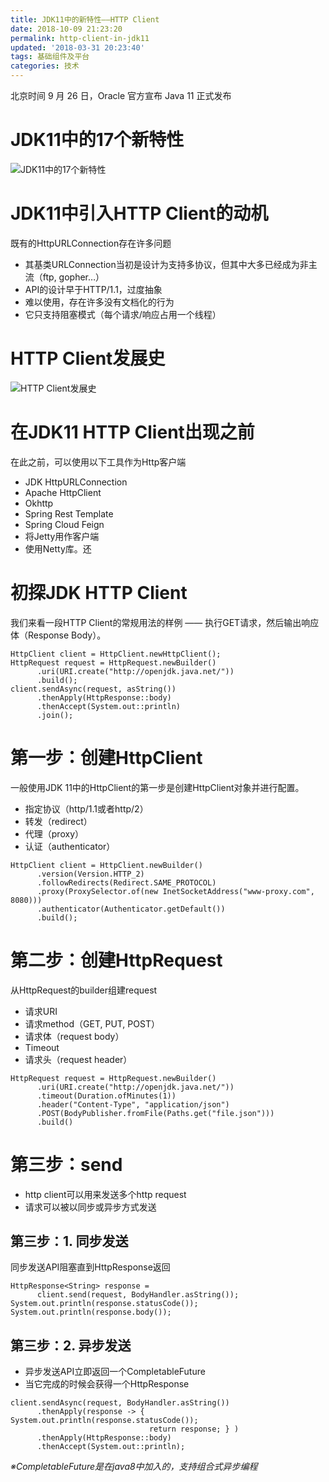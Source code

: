 ```yaml
---
title: JDK11中的新特性——HTTP Client
date: 2018-10-09 21:23:20
permalink: http-client-in-jdk11
updated: '2018-03-31 20:23:40'
tags: 基础组件及平台
categories: 技术
---
```

北京时间 9 月 26 日，Oracle 官方宣布 Java 11 正式发布

# JDK11中的17个新特性
![JDK11中的17个新特性](http://www.yesdata.net/tigercat/jdk11-new-features.png)

# JDK11中引入HTTP Client的动机
既有的HttpURLConnection存在许多问题
* 其基类URLConnection当初是设计为支持多协议，但其中大多已经成为非主流（ftp, gopher…）
* API的设计早于HTTP/1.1，过度抽象
* 难以使用，存在许多没有文档化的行为
* 它只支持阻塞模式（每个请求/响应占用一个线程）

# HTTP Client发展史
![HTTP Client发展史](http://www.yesdata.net/tigercat/jdk11-httpclient-map.png)

# 在JDK11 HTTP Client出现之前

在此之前，可以使用以下工具作为Http客户端
* JDK HttpURLConnection
* Apache HttpClient
* Okhttp
* Spring Rest Template
* Spring Cloud Feign
* 将Jetty用作客户端
* 使用Netty库。还

# 初探JDK HTTP Client
我们来看一段HTTP Client的常规用法的样例 ——
执行GET请求，然后输出响应体（Response Body）。
```
HttpClient client = HttpClient.newHttpClient();
HttpRequest request = HttpRequest.newBuilder()
      .uri(URI.create("http://openjdk.java.net/"))
      .build();
client.sendAsync(request, asString())
      .thenApply(HttpResponse::body)
      .thenAccept(System.out::println)
      .join();
```

# 第一步：创建HttpClient
一般使用JDK 11中的HttpClient的第一步是创建HttpClient对象并进行配置。
* 指定协议（http/1.1或者http/2）
* 转发（redirect）
* 代理（proxy）
* 认证（authenticator）
```
HttpClient client = HttpClient.newBuilder()
      .version(Version.HTTP_2)
      .followRedirects(Redirect.SAME_PROTOCOL)
      .proxy(ProxySelector.of(new InetSocketAddress("www-proxy.com", 8080)))
      .authenticator(Authenticator.getDefault())
      .build();
```

# 第二步：创建HttpRequest
从HttpRequest的builder组建request
* 请求URI
* 请求method（GET, PUT, POST）
* 请求体（request body）
* Timeout
* 请求头（request header）
```
HttpRequest request = HttpRequest.newBuilder()
      .uri(URI.create("http://openjdk.java.net/"))
      .timeout(Duration.ofMinutes(1))
      .header("Content-Type", "application/json")
      .POST(BodyPublisher.fromFile(Paths.get("file.json")))
      .build()
```

# 第三步：send
* http client可以用来发送多个http request
* 请求可以被以同步或异步方式发送

## 第三步：1. 同步发送
同步发送API阻塞直到HttpResponse返回

```
HttpResponse<String> response =
      client.send(request, BodyHandler.asString());
System.out.println(response.statusCode());
System.out.println(response.body());
```

## 第三步：2. 异步发送
* 异步发送API立即返回一个CompletableFuture
* 当它完成的时候会获得一个HttpResponse
```
client.sendAsync(request, BodyHandler.asString())
      .thenApply(response -> { System.out.println(response.statusCode());
                               return response; } )
      .thenApply(HttpResponse::body)
      .thenAccept(System.out::println);
```
*※CompletableFuture是在java8中加入的，支持组合式异步编程*

